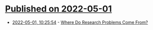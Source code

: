# [Published on 2022-05-01](index.md)

* [2022-05-01, 10:25:54](https://news.ycombinator.com/item?id=31223751) - [Where Do Research Problems Come From?](https://tratt.net/laurie/blog/2022/where_do_research_problems_come_from.html)
